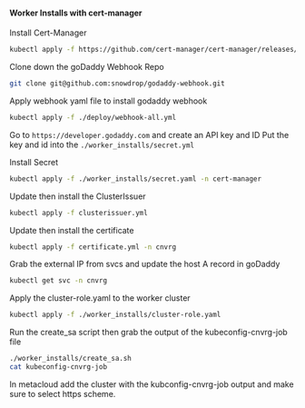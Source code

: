#### Worker Installs with cert-manager
Install Cert-Manager

```bash
kubectl apply -f https://github.com/cert-manager/cert-manager/releases/download/v1.8.2/cert-manager.yaml
```

Clone down the goDaddy Webhook Repo

```bash
git clone git@github.com:snowdrop/godaddy-webhook.git
```

Apply webhook yaml file to install godaddy webhook

```bash
kubectl apply -f ./deploy/webhook-all.yml
```

Go to ``https://developer.godaddy.com`` and create an API key and ID
Put the key and id into the ``./worker_installs/secret.yml``

Install Secret

```bash
kubectl apply -f ./worker_installs/secret.yaml -n cert-manager
```

Update then install the ClusterIssuer

```bash
kubectl apply -f clusterissuer.yml
```


Update then install the certificate

```bash
kubectl apply -f certificate.yml -n cnvrg
```

Grab the external IP from svcs and update the host A record in goDaddy

```bash
kubectl get svc -n cnvrg
```

Apply the cluster-role.yaml to the worker cluster

```bash
kubectl apply -f ./worker_installs/cluster-role.yaml
```

Run the create_sa script then grab the output of the kubeconfig-cnvrg-job file

```bash
./worker_installs/create_sa.sh
cat kubeconfig-cnvrg-job
```

In metacloud add the cluster with the kubconfig-cnvrg-job output and make sure to select https scheme.
